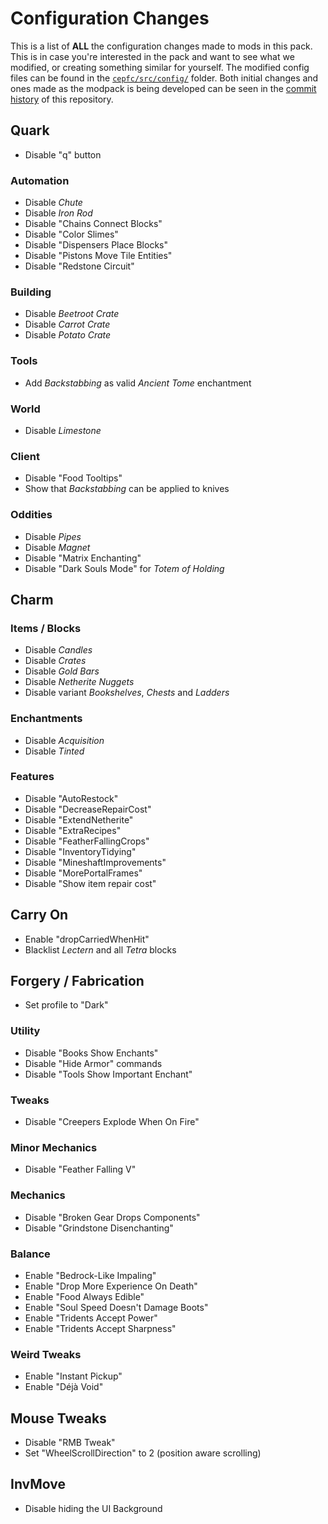 # Configuration Changes

This is a list of **ALL** the configuration changes made to mods in this pack. This is in case you're interested in the pack and want to see what we modified, or creating something similar for yourself. The modified config files can be found in the [`cepfc/src/config/`](cepfc/src/config/) folder. Both initial changes and ones made as the modpack is being developed can be seen in the [commit history](https://github.com/copygirl/cepfc/commits/master) of this repository.

## Quark
- Disable "q" button
### Automation
- Disable *Chute*
- Disable *Iron Rod*
- Disable "Chains Connect Blocks"
- Disable "Color Slimes"
- Disable "Dispensers Place Blocks"
- Disable "Pistons Move Tile Entities"
- Disable "Redstone Circuit"
### Building
- Disable *Beetroot Crate*
- Disable *Carrot Crate*
- Disable *Potato Crate*
### Tools
- Add *Backstabbing* as valid *Ancient Tome* enchantment
### World
- Disable *Limestone*
### Client
- Disable "Food Tooltips"
- Show that *Backstabbing* can be applied to knives
### Oddities
- Disable *Pipes*
- Disable *Magnet*
- Disable "Matrix Enchanting"
- Disable "Dark Souls Mode" for *Totem of Holding*

## Charm
### Items / Blocks
- Disable *Candles*
- Disable *Crates*
- Disable *Gold Bars*
- Disable *Netherite Nuggets*
- Disable variant *Bookshelves*, *Chests* and *Ladders*
### Enchantments
- Disable *Acquisition*
- Disable *Tinted*
### Features
- Disable "AutoRestock"
- Disable "DecreaseRepairCost"
- Disable "ExtendNetherite"
- Disable "ExtraRecipes"
- Disable "FeatherFallingCrops"
- Disable "InventoryTidying"
- Disable "MineshaftImprovements"
- Disable "MorePortalFrames"
- Disable "Show item repair cost"

## Carry On
- Enable "dropCarriedWhenHit"
- Blacklist *Lectern* and all *Tetra* blocks

## Forgery / Fabrication
- Set profile to "Dark"
### Utility
- Disable "Books Show Enchants"
- Disable "Hide Armor" commands
- Disable "Tools Show Important Enchant"
### Tweaks
- Disable "Creepers Explode When On Fire"
### Minor Mechanics
- Disable "Feather Falling V"
### Mechanics
- Disable "Broken Gear Drops Components"
- Disable "Grindstone Disenchanting"
### Balance
- Enable "Bedrock-Like Impaling"
- Enable "Drop More Experience On Death"
- Enable "Food Always Edible"
- Enable "Soul Speed Doesn't Damage Boots"
- Enable "Tridents Accept Power"
- Enable "Tridents Accept Sharpness"
### Weird Tweaks
- Enable "Instant Pickup"
- Enable "Déjà Void"

## Mouse Tweaks
- Disable "RMB Tweak"
- Set "WheelScrollDirection" to 2 (position aware scrolling)

## InvMove
- Disable hiding the UI Background
